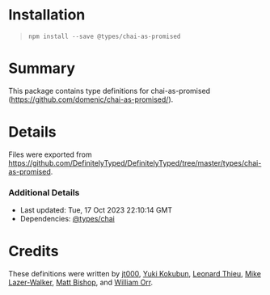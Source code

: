 # Installation
> `npm install --save @types/chai-as-promised`

# Summary
This package contains type definitions for chai-as-promised (https://github.com/domenic/chai-as-promised/).

# Details
Files were exported from https://github.com/DefinitelyTyped/DefinitelyTyped/tree/master/types/chai-as-promised.

### Additional Details
 * Last updated: Tue, 17 Oct 2023 22:10:14 GMT
 * Dependencies: [@types/chai](https://npmjs.com/package/@types/chai)

# Credits
These definitions were written by [jt000](https://github.com/jt000), [Yuki Kokubun](https://github.com/Kuniwak), [Leonard Thieu](https://github.com/leonard-thieu), [Mike Lazer-Walker](https://github.com/lazerwalker), [Matt Bishop](https://github.com/mattbishop), and [William Orr](https://github.com/worr).
